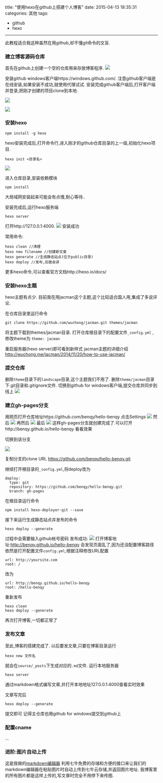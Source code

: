 title: "使用hexo在github上搭建个人博客"
date: 2015-04-13 18:35:31
categories: 其他
tags:
- github
- hexo
---


此教程适合我这种虽然在用github,却不懂git命令的文盲.

### 建立博客源码仓库
首先在github上创建一个空的仓库用来存放博客程序.
![](http://oneaboveall.qiniudn.com/cfw3ouietza4t3gvs6zhl0a32q.png)

安装github windows客户端https://windows.github.com/. 注意github客户端是在线安装,如果安装不成功,就使用代理试试.
安装完成github客户端后,打开客户端并登录,把刚才创建的项目clone到本地.

![](http://oneaboveall.qiniudn.com/gabnv1oin9e01xtzndsg8rys98.png)

![](http://oneaboveall.qiniudn.com/siea9xj50icnmbsdq8u72m7dp9.png)

### 安装hexo

```
npm install -g hexo
```
hexo安装完成后,打开命令行,进入刚才的github仓库目录的上一级,初始化hexo项目.
```
hexo init <目录名>
```
![](http://oneaboveall.qiniudn.com/7fnwja7g53y83s8yye5jy12d42.png)

进入仓库目录,安装依赖模块
```
npm install
```
大局域网安装起来可能会有点慢,耐心等待..

安装完成后,运行hexo服务端
```
hexo server
```
打开http://127.0.0.1:4000.
![](http://oneaboveall.qiniudn.com/65033gqkxlz69mxb0z8yoa28ua.png)
安装成功

常用命令:
```
hexo clean //清理
hexo new filename //创建新文章
hexo generate //生成静态站点(位于public目录)
hexo deploy //发布,后面会讲
```
更多hexo命令,可以查看官方文档http://hexo.io/docs/


### 安装hexo主题
hexo主题有点少. 目前我在用jacman这个主题,这个比较适合国人用,集成了多说评论.

在仓库目录里运行命令
```
git clone https://github.com/wuchong/jacman.git themes/jacman
```
将主题下载到themes/jacman目录.
打开仓库根目录下的配置文件`_config.yml` ,修改theme为 `theme: jacman`


重启服务器(hexo server)即可看到新样式
jacman主题的详细介绍 http://wuchong.me/jacman/2014/11/20/how-to-use-jacman/

### 提交仓库
删除`theme`目录下的`landscape`目录,这个主题我们不用了.
删除`theme/jacman`目录下.git目录和.gitignore文件.
切换到github for windows客户端,提交仓库并同步到线上
![](http://oneaboveall.qiniudn.com/ry1v1bsfgeewm8fnozxo4w7ory.png)

### 建立gh-pages分支

用网页打开仓库地址https://github.com/benqy/hello-benqy
点击Settings
![](http://oneaboveall.qiniudn.com/majdcf5zu3hrrtjj3u9lk3ifz8.png)
然后
![](http://oneaboveall.qiniudn.com/wnj9c3c5g10xu7w7iq90pynjt6.png)
再然后
![](http://oneaboveall.qiniudn.com/xvo1g5nw18c4042228nbpkmmib.png)
最后
![](http://oneaboveall.qiniudn.com/znh4em8b089kvlvak7dw6v5597.png)
这样gh-pages分支就创建完成了.可以打开http://benqy.github.io/hello-benqy 看看效果

切换到该分支

![](http://oneaboveall.qiniudn.com/wwtkxifls0d7k6uaebrod3m2yy.png)

复制分支的clone URL https://github.com/benqy/hello-benqy.git

继续打开根目录的`_config.yml`,将deploy改为

```
deploy:
  type: git
  repository: https://github.com/benqy/hello-benqy.git
  branch: gh-pages
```
在根目录运行命令
```
npm install hexo-deployer-git --save
```
接下来运行生成静态站点并发布的命令
```
hexo deploy --generate
```

过程中会需要输入github帐号密码
发布成功:
![](http://oneaboveall.qiniudn.com/jnb4pxrpbfenr4i326igl7ukjf.png)
打开博客地址:http://benqy.github.io/hello-benqy 会发现页面乱了,因为还没配置博客路径
依然是打开配置文件`config.yml`,根据注释修改URL配置
```
url: http://yoursite.com
root: /
```
改为
```
url: http://benqy.github.io/hello-benqy
root: /hello-benqy
```
重新发布
```
hexo clean
hexo deploy --generate
```
再次打开博客,一切都正常了

### 发布文章
至此,博客的搭建完成了.
以后要发文章,只要在博客目录运行
```
hexo new 文件名
```
就会在`source/_posts`下生成对应的`.md`文件.
运行本地服务器
```
hexo server
```
通过markdown格式编写文章,并打开本地地址127.0.0.1:4000查看实时效果

文章写完后
```
hexo deploy --generate
```
提交即可
记得主仓库也用github for windows提交到github上
### 配置cname
...

### 进阶:图片自动上传
这是我做的[markdown编辑器](http://benq.im/2015/04/28/hexomd-05/)
利用七牛免费的存储和方便的接口来让我们的markdown编辑器在粘贴图片时自动上传到七牛云存储,并返回图片地址.
我博客里的所有图片都是这样上传的,写文章时完全不用停下来传图.